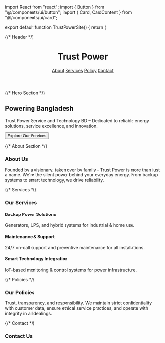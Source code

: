 import React from "react"; import { Button } from "@/components/ui/button"; import { Card, CardContent } from "@/components/ui/card";

export default function TrustPowerSite() { return ( <div className="min-h-screen bg-black text-white font-sans"> {/* Header */} <header className="bg-zinc-900 p-6 shadow-md sticky top-0 z-50"> <div className="max-w-7xl mx-auto flex justify-between items-center"> <h1 className="text-2xl font-bold text-white">Trust Power</h1> <nav className="space-x-6"> <a href="#about" className="hover:text-zinc-400">About</a> <a href="#services" className="hover:text-zinc-400">Services</a> <a href="#policy" className="hover:text-zinc-400">Policy</a> <a href="#contact" className="hover:text-zinc-400">Contact</a> </nav> </div> </header>

{/* Hero Section */}
  <section className="text-center py-32 bg-gradient-to-b from-zinc-900 to-black">
    <h2 className="text-5xl font-bold mb-4">Powering Bangladesh</h2>
    <p className="text-zinc-400 max-w-2xl mx-auto text-lg">
      Trust Power Service and Technology BD – Dedicated to reliable energy solutions, service excellence, and innovation.
    </p>
    <Button className="mt-8 text-black bg-white hover:bg-zinc-200 transition">Explore Our Services</Button>
  </section>

  {/* About Section */}
  <section id="about" className="py-24 px-4 bg-black">
    <div className="max-w-5xl mx-auto text-center">
      <h3 className="text-3xl font-semibold mb-4">About Us</h3>
      <p className="text-zinc-400 text-lg">
        Founded by a visionary, taken over by family – Trust Power is more than just a name. We're the silent power behind your everyday energy. From backup systems to smart technology, we drive reliability.
      </p>
    </div>
  </section>

  {/* Services */}
  <section id="services" className="py-24 px-4 bg-zinc-950">
    <div className="max-w-6xl mx-auto">
      <h3 className="text-3xl font-semibold mb-10 text-center">Our Services</h3>
      <div className="grid grid-cols-1 md:grid-cols-3 gap-8">
        <Card className="bg-zinc-800 text-white">
          <CardContent className="p-6">
            <h4 className="text-xl font-bold mb-2">Backup Power Solutions</h4>
            <p className="text-zinc-400">Generators, UPS, and hybrid systems for industrial & home use.</p>
          </CardContent>
        </Card>
        <Card className="bg-zinc-800 text-white">
          <CardContent className="p-6">
            <h4 className="text-xl font-bold mb-2">Maintenance & Support</h4>
            <p className="text-zinc-400">24/7 on-call support and preventive maintenance for all installations.</p>
          </CardContent>
        </Card>
        <Card className="bg-zinc-800 text-white">
          <CardContent className="p-6">
            <h4 className="text-xl font-bold mb-2">Smart Technology Integration</h4>
            <p className="text-zinc-400">IoT-based monitoring & control systems for power infrastructure.</p>
          </CardContent>
        </Card>
      </div>
    </div>
  </section>

  {/* Policies */}
  <section id="policy" className="py-24 px-4 bg-black">
    <div className="max-w-5xl mx-auto text-center">
      <h3 className="text-3xl font-semibold mb-4">Our Policies</h3>
      <p className="text-zinc-400 text-lg mb-6">
        Trust, transparency, and responsibility. We maintain strict confidentiality with customer data, ensure ethical service practices, and operate with integrity in all dealings.
      </p>
    </div>
  </section>

  {/* Contact */}
  <section id="contact" className="py-24 px-4 bg-zinc-950">
    <div className="max-w-4xl mx-auto text-center">
      <h3 className="text-3xl font-semibold mb-4">Contact Us</h3

